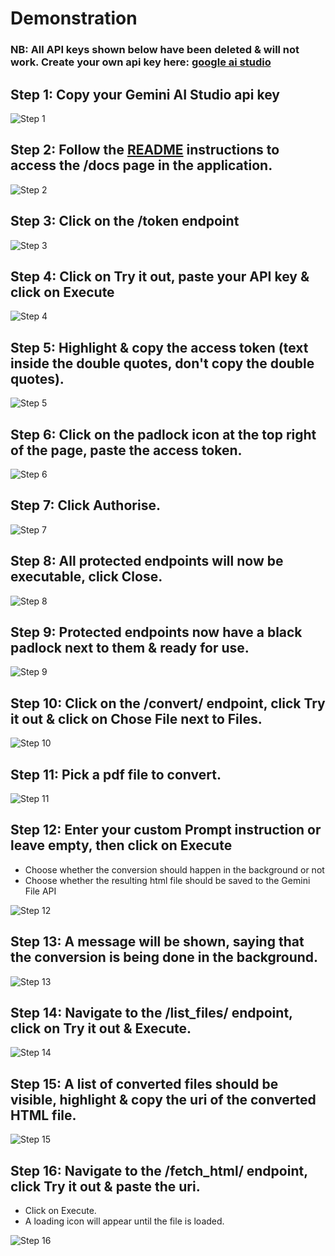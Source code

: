# Demonstration

### NB: All API keys shown below have been deleted & will not work. Create your own api key here: [google ai studio](https://aistudio.google.com/apikey)

## Step 1: Copy your Gemini AI Studio api key

![Step 1](image1.png)

## Step 2: Follow the [README](../README.md) instructions to access the /docs page in the application.

![Step 2](image2.png)

## Step 3: Click on the /token endpoint

![Step 3](image3.png)

## Step 4: Click on Try it out, paste your API key & click on Execute

![Step 4](image4.png)

## Step 5: Highlight & copy the access token (text inside the double quotes, don't copy the double quotes).

![Step 5](image5.png)

## Step 6: Click on the padlock icon at the top right of the page, paste the access token.

![Step 6](image6.png)

## Step 7: Click Authorise.

![Step 7](image7.png)

## Step 8: All protected endpoints will now be executable, click Close.

![Step 8](image8.png)

## Step 9: Protected endpoints now have a black padlock next to them & ready for use.

![Step 9](image15_2.png)

## Step 10: Click on the /convert/ endpoint, click Try it out & click on Chose File next to Files.

![Step 10](image15_3.png)

## Step 11: Pick a pdf file to convert.

![Step 11](image11.png)

## Step 12: Enter your custom Prompt instruction or leave empty, then click on Execute
- Choose whether the conversion should happen in the background or not
- Choose whether the resulting html file should be saved to the Gemini File API

![Step 12](image15_4.png)

## Step 13: A message will be shown, saying that the conversion is being done in the background.

![Step 13](image15_5.png)

## Step 14: Navigate to the /list_files/ endpoint, click on Try it out & Execute.

![Step 14](image15_6.png)

## Step 15: A list of converted files should be visible, highlight & copy the uri of the converted HTML file.

![Step 15](image15_7.png)

## Step 16: Navigate to the /fetch_html/ endpoint, click Try it out & paste the uri.
- Click on Execute.
- A loading icon will appear until the file is loaded.

![Step 16](image15_8.png)